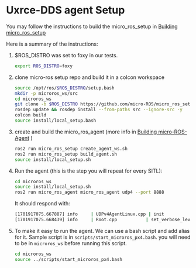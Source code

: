 # Uxrce-DDS agent Setup

You may follow the instructions to build the micro_ros_setup in [Building micro_ros_setup](https://github.com/micro-ROS/micro_ros_setup#building)

Here is a summary of the instructions:

1. $ROS_DISTRO was set to foxy in our tests. 
   ```bash
   export ROS_DISTRO=foxy 
   ```
2. clone micro-ros setup repo and build it in a colcon workspace
   ```bash
   source /opt/ros/$ROS_DISTRO/setup.bash
   mkdir -p microros_ws/src
   cd microros_ws
   git clone -b $ROS_DISTRO https://github.com/micro-ROS/micro_ros_setup.git src/micro_ros_setup
   rosdep update && rosdep install --from-paths src --ignore-src -y
   colcon build
   source install/local_setup.bash
   ```
3. create and build the micro_ros_agent (more info in [Building micro-ROS-Agent](https://github.com/micro-ROS/micro_ros_setup#building-micro-ros-agent) )
   ```bash
   ros2 run micro_ros_setup create_agent_ws.sh
   ros2 run micro_ros_setup build_agent.sh
   source install/local_setup.sh
   ```

4. Run the agent (this is the step you will repeat for every SITL):

   ```bash
   cd microros_ws
   source install/local_setup.sh
   ros2 run micro_ros_agent micro_ros_agent udp4 --port 8888
   ```

   It should respond with:
   ```bash
   [1701917075.667887] info     | UDPv4AgentLinux.cpp | init                     | running...             | port: 8888
   [1701917075.668439] info     | Root.cpp           | set_verbose_level        | logger setup           | verbose_level: 4
   ```

5. To make it easy to run the agent. We can use a bash script and add alias for it. Sample script is in `scripts/start_microros_px4.bash`. you will need to be in `microros_ws` before running this script.
   ``` bash
   cd microros_ws
   source ../scripts/start_microros_px4.bash
   ``` 
